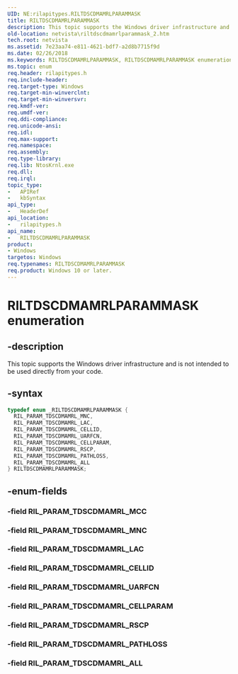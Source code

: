 ```yaml
---
UID: NE:rilapitypes.RILTDSCDMAMRLPARAMMASK
title: RILTDSCDMAMRLPARAMMASK
description: This topic supports the Windows driver infrastructure and is not intended to be used directly from your code.
old-location: netvista\riltdscdmamrlparammask_2.htm
tech.root: netvista
ms.assetid: 7e23aa74-e811-4621-bdf7-a2d8b7715f9d
ms.date: 02/26/2018
ms.keywords: RILTDSCDMAMRLPARAMMASK, RILTDSCDMAMRLPARAMMASK enumeration [Network Drivers Starting with Windows Vista], RIL_PARAM_TDSCDMAMRL_ALL, RIL_PARAM_TDSCDMAMRL_CELLID, RIL_PARAM_TDSCDMAMRL_CELLPARAM, RIL_PARAM_TDSCDMAMRL_LAC, RIL_PARAM_TDSCDMAMRL_MNC, RIL_PARAM_TDSCDMAMRL_PATHLOSS, RIL_PARAM_TDSCDMAMRL_RSCP, RIL_PARAM_TDSCDMAMRL_UARFCN, netvista.riltdscdmamrlparammask_2, rilapitypes/RILTDSCDMAMRLPARAMMASK, rilapitypes/RIL_PARAM_TDSCDMAMRL_ALL, rilapitypes/RIL_PARAM_TDSCDMAMRL_CELLID, rilapitypes/RIL_PARAM_TDSCDMAMRL_CELLPARAM, rilapitypes/RIL_PARAM_TDSCDMAMRL_LAC, rilapitypes/RIL_PARAM_TDSCDMAMRL_MNC, rilapitypes/RIL_PARAM_TDSCDMAMRL_PATHLOSS, rilapitypes/RIL_PARAM_TDSCDMAMRL_RSCP, rilapitypes/RIL_PARAM_TDSCDMAMRL_UARFCN
ms.topic: enum
req.header: rilapitypes.h
req.include-header:
req.target-type: Windows
req.target-min-winverclnt:
req.target-min-winversvr:
req.kmdf-ver:
req.umdf-ver:
req.ddi-compliance:
req.unicode-ansi:
req.idl:
req.max-support:
req.namespace:
req.assembly:
req.type-library:
req.lib: NtosKrnl.exe
req.dll:
req.irql:
topic_type:
-	APIRef
-	kbSyntax
api_type:
-	HeaderDef
api_location:
-	rilapitypes.h
api_name:
-	RILTDSCDMAMRLPARAMMASK
product:
- Windows
targetos: Windows
req.typenames: RILTDSCDMAMRLPARAMMASK
req.product: Windows 10 or later.
---
```


# RILTDSCDMAMRLPARAMMASK enumeration


## -description


This topic supports the Windows driver infrastructure and is not intended to be used directly from your code.


## -syntax


```cpp
typedef enum _RILTDSCDMAMRLPARAMMASK {
  RIL_PARAM_TDSCDMAMRL_MNC,
  RIL_PARAM_TDSCDMAMRL_LAC,
  RIL_PARAM_TDSCDMAMRL_CELLID,
  RIL_PARAM_TDSCDMAMRL_UARFCN,
  RIL_PARAM_TDSCDMAMRL_CELLPARAM,
  RIL_PARAM_TDSCDMAMRL_RSCP,
  RIL_PARAM_TDSCDMAMRL_PATHLOSS,
  RIL_PARAM_TDSCDMAMRL_ALL
} RILTDSCDMAMRLPARAMMASK;
```


## -enum-fields




### -field RIL_PARAM_TDSCDMAMRL_MCC


### -field RIL_PARAM_TDSCDMAMRL_MNC


### -field RIL_PARAM_TDSCDMAMRL_LAC


### -field RIL_PARAM_TDSCDMAMRL_CELLID


### -field RIL_PARAM_TDSCDMAMRL_UARFCN


### -field RIL_PARAM_TDSCDMAMRL_CELLPARAM


### -field RIL_PARAM_TDSCDMAMRL_RSCP


### -field RIL_PARAM_TDSCDMAMRL_PATHLOSS


### -field RIL_PARAM_TDSCDMAMRL_ALL

